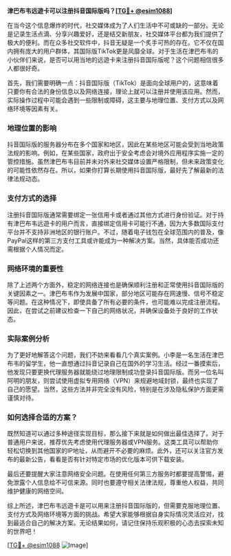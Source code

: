 **津巴布韦远遊卡可以注册抖音国际版吗？[[TG💪+ @esim1088](https://t.me/s/esim1088)]**

在当今这个信息爆炸的时代，社交媒体成为了人们生活中不可或缺的一部分。无论是记录生活点滴、分享兴趣爱好，还是结交新朋友，社交媒体平台都为我们提供了极大的便利。而在众多社交软件中，抖音无疑是一个炙手可热的存在。它不仅在国内拥有庞大的用户群体，其国际版TikTok更是风靡全球。对于生活在津巴布韦的小伙伴们来说，是否可以用当地的远遊卡来注册抖音国际版呢？这个问题相信很多人都很好奇。

首先，我们需要明确一点：抖音国际版（TikTok）是面向全球用户的，这意味着只要你有合法的身份信息以及网络连接，理论上就可以注册并使用该应用。然而，实际操作过程中可能会遇到一些限制或障碍，这主要与地理位置、支付方式以及网络环境等因素有关。

### 地理位置的影响

抖音国际版的服务器分布在多个国家和地区，因此在某些地区可能会受到当地政策法规的影响。例如，在某些国家，政府出于安全考虑会对境外应用程序实施一定的管控措施。虽然津巴布韦目前并未对外来社交媒体设置严格限制，但未来政策变化的可能性依然存在。所以，如果你打算长期使用抖音国际版，最好先了解最新的法律法规动态。

### 支付方式的选择

注册抖音国际版通常需要绑定一张信用卡或者通过其他方式进行身份验证。对于持有津巴布韦远遊卡的用户而言，直接绑定信用卡可能行不通，因为大多数国际支付平台并不支持非洲地区的银行账户。不过，随着电子钱包在全球范围内的普及，像PayPal这样的第三方支付工具或许能成为一种解决方案。当然，具体能否成功还需根据个人情况而定。

### 网络环境的重要性

除了上述两个方面外，稳定的网络连接也是确保顺利注册和正常使用抖音国际版的关键因素之一。津巴布韦作为发展中国家，部分地区可能存在网速慢、信号不稳定等问题。在这种情况下，即使具备了所有必要的条件，也可能难以完成注册流程。因此，在尝试之前建议检查一下自己的网络状况，并确保设备处于良好的工作状态。

### 实际案例分析

为了更好地解答这个问题，我们不妨来看看几个真实案例。小李是一名生活在津巴布韦的留学生，他一直想通过抖音记录自己在国外的学习生活。经过一番摸索后，他发现只要更换代理服务器就能绕过地理限制成功登录抖音国际版。而另一位名叫阿明的朋友，则尝试使用虚拟专用网络（VPN）来规避地域封锁，最终也实现了自己的愿望。当然，这些方法并非完全没有风险，特别是在涉及隐私保护方面更需谨慎对待。

### 如何选择合适的方案？

既然知道可以通过多种途径实现目标，那么接下来就是如何做出最佳选择了。对于普通用户来说，推荐优先考虑使用代理服务器或VPN服务。这类工具可以帮助你轻松切换到其他国家的IP地址，从而避开不必要的麻烦。此外，还可以关注官方发布的最新公告，看看是否有针对特定市场的优化版本可供下载安装。

最后还要提醒大家注意网络安全问题。在使用任何第三方服务时都要提高警惕，避免泄露个人信息给不可信来源。同时也要遵守相关法律法规，尊重他人权益，共同维护健康的网络空间。

综上所述，津巴布韦远遊卡是可以用来注册抖音国际版的，但需要克服地理位置、支付方式及网络环境等方面的挑战。希望大家能够根据自身实际情况灵活应对，找到最适合自己的解决方案。无论结果如何，请记住保持乐观积极的心态去探索未知的世界吧！

[[TG💪+ @esim1088](https://t.me/s/esim1088) ![Image](https://i.postimg.cc/4NQfJmqS/Snipaste-2025-05-13-00-14-12.png)]